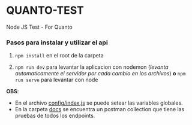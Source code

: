 # QUANTO-TEST
Node JS Test - For Quanto


### Pasos para instalar y utilizar el api
1. `npm install` en el root de la carpeta

2. `npm run dev` para levantar la aplicacion con nodemon (*levanta automaticamente el servidor por cada cambio en los archivos*)
   **o**
   `npm run serve` para levantar con node

**OBS**: 
- En el archivo [config/index.js](https://github.com/AngelTrinidad/quanto-test/blob/master/src/config/index.js) se puede setear las variables globales.
- En la carpeta [docs](https://github.com/AngelTrinidad/quanto-test/blob/master/src/docs/) se encuentra un postman collection que tiene las pruebas de todos los
endpoints.
